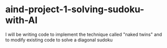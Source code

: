 # aind-project-1-solving-sudoku-with-AI
I will be writing code to implement the technique called "naked twins" and to modify existing code to solve a diagonal sudoku
